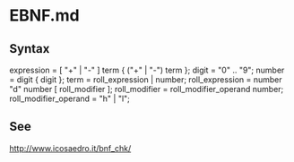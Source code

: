# EBNF.md

## Syntax

expression = [ "+" | "-" ] term { ("+" | "-") term };
digit = "0" .. "9";
number = digit { digit };
term = roll_expression | number;
roll_expression = number "d" number [ roll_modifier ];
roll_modifier = roll_modifier_operand number;
roll_modifier_operand = "h" | "l";

## See

http://www.icosaedro.it/bnf_chk/
